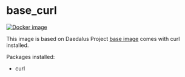 # base_curl

[![Docker image](https://img.shields.io/badge/docker-latest-blue.svg)](https://hub.docker.com/r/daedalusproject/base_node8)

This image is based on Daedalus Project [base image](/base) comes with curl installed.

Packages installed:

 * curl
